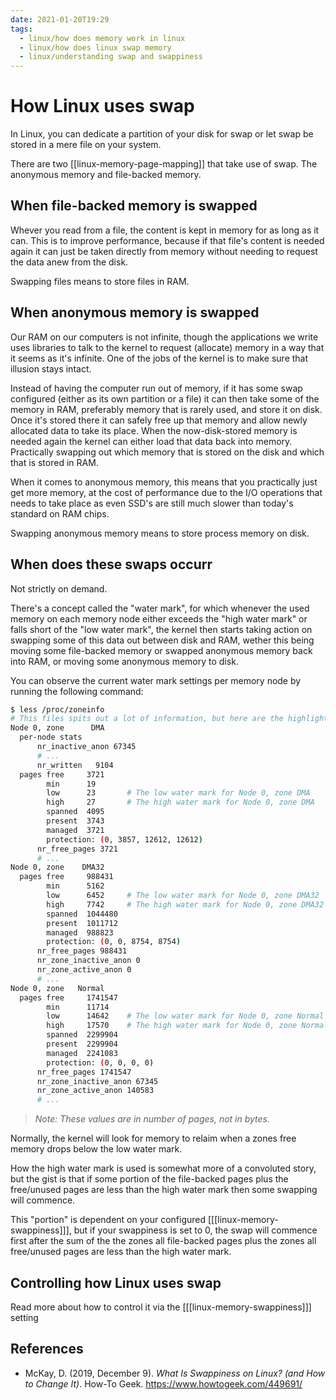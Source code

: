```yaml
---
date: 2021-01-20T19:29
tags: 
  - linux/how does memory work in linux
  - linux/how does linux swap memory
  - linux/understanding swap and swappiness
---
```


# How Linux uses swap

In Linux, you can dedicate a partition of your disk for swap or let swap be
stored in a mere file on your system.

There are two [[linux-memory-page-mapping]] that take use of swap. The anonymous memory
and file-backed memory.

## When file-backed memory is swapped

Whever you read from a file, the content is kept in memory for as long as it can.
This is to improve performance, because if that file's content is needed again it
can just be taken directly from memory without needing to request the data anew
from the disk.

Swapping files means to store files in RAM.

## When anonymous memory is swapped

Our RAM on our computers is not infinite, though the applications we write uses
libraries to talk to the kernel to request (allocate) memory in a way that it
seems as it's infinite. One of the jobs of the kernel is to make sure that
illusion stays intact.

Instead of having the computer run out of memory, if it has some swap configured
(either as its own partition or a file) it can then take some of the memory in
RAM, preferably memory that is rarely used, and store it on disk. Once it's
stored there it can safely free up that memory and allow newly allocated data to
take its place. When the now-disk-stored memory is needed again the kernel can
either load that data back into memory. Practically swapping out which memory
that is stored on the disk and which that is stored in RAM.

When it comes to anonymous memory, this means that you practically just get more
memory, at the cost of performance due to the I/O operations that needs to take
place as even SSD's are still much slower than today's standard on RAM chips.

Swapping anonymous memory means to store process memory on disk.

## When does these swaps occurr

Not strictly on demand.

There's a concept called the "water mark", for which whenever the used memory
on each memory node either exceeds the "high water mark" or falls short of the
"low water mark", the kernel then starts taking action on swapping some of this
data out between disk and RAM, wether this being moving some file-backed memory
or swapped anonymous memory back into RAM, or moving some anonymous memory to
disk.

You can observe the current water mark settings per memory node by running the
following command:

```sh
$ less /proc/zoneinfo
# This files spits out a lot of information, but here are the highlights:
Node 0, zone      DMA
  per-node stats
      nr_inactive_anon 67345
      # ...
      nr_written   9104
  pages free     3721
        min      19
        low      23       # The low water mark for Node 0, zone DMA
        high     27       # The high water mark for Node 0, zone DMA
        spanned  4095
        present  3743
        managed  3721
        protection: (0, 3857, 12612, 12612)
      nr_free_pages 3721
      # ...
Node 0, zone    DMA32
  pages free     988431
        min      5162
        low      6452     # The low water mark for Node 0, zone DMA32
        high     7742     # The high water mark for Node 0, zone DMA32
        spanned  1044480
        present  1011712
        managed  988823
        protection: (0, 0, 8754, 8754)
      nr_free_pages 988431
      nr_zone_inactive_anon 0
      nr_zone_active_anon 0
      # ...
Node 0, zone   Normal
  pages free     1741547
        min      11714
        low      14642    # The low water mark for Node 0, zone Normal
        high     17570    # The high water mark for Node 0, zone Normal
        spanned  2299904
        present  2299904
        managed  2241083
        protection: (0, 0, 0, 0)
      nr_free_pages 1741547
      nr_zone_inactive_anon 67345
      nr_zone_active_anon 140583
      # ...
```

> *Note: These values are in number of pages, not in bytes.*

Normally, the kernel will look for memory to relaim when a zones free memory
drops below the low water mark.

How the high water mark is used is somewhat more of a convoluted story, but the
gist is that if some portion of the file-backed pages plus the free/unused pages
are less than the high water mark then some swapping will commence.

This "portion" is dependent on your configured [[[linux-memory-swappiness]]], but if your
swappiness is set to 0, the swap will commence first after the sum of the the
zones all file-backed pages plus the zones all free/unused pages are less than
the high water mark.

## Controlling how Linux uses swap

Read more about how to control it via the [[[linux-memory-swappiness]]] setting

## References

- McKay, D. (2019, December 9). *What Is Swappiness on Linux? (and How to Change
  It)*. How-To Geek. <https://www.howtogeek.com/449691/>
